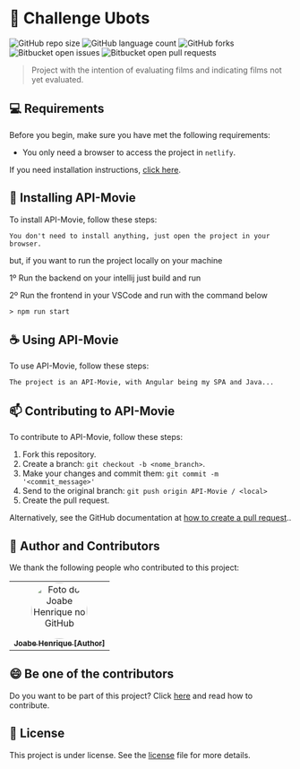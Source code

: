 # 🤖 Challenge Ubots

![GitHub repo size](https://img.shields.io/github/repo-size/joabehenrique/challenge-ubots?style=flat)
![GitHub language count](https://img.shields.io/github/languages/count/joabehenrique/challenge-ubots?style=flat)
![GitHub forks](https://img.shields.io/github/forks/joabehenrique/challenge-ubots?style=flat)
![Bitbucket open issues](https://img.shields.io/bitbucket/issues/joabehenrique/challenge-ubots?style=flat)
![Bitbucket open pull requests](https://img.shields.io/bitbucket/pr-raw/joabehenrique/challenge-ubots?style=flat)

> Project with the intention of evaluating films and indicating films not yet evaluated.

## 💻 Requirements

Before you begin, make sure you have met the following requirements:

- You only need a browser to access the project in `netlify`.

If you need installation instructions, [click here](https://www.google.com/intl/pt-BR/chrome/).

## 🚀 Installing API-Movie

To install API-Movie, follow these steps:

```
You don't need to install anything, just open the project in your browser.
```
but, if you want to run the project locally on your machine

1º Run the backend on your intellij just build and run

2º Run the frontend in your VSCode and run with the command below
```
> npm run start
```

## ☕ Using API-Movie

To use API-Movie, follow these steps:

```
The project is an API-Movie, with Angular being my SPA and Java...
```

## 📫 Contributing to API-Movie

To contribute to API-Movie, follow these steps:

1. Fork this repository.
2. Create a branch: `git checkout -b <nome_branch>`.
3. Make your changes and commit them: `git commit -m '<commit_message>'`
4. Send to the original branch: `git push origin API-Movie / <local>`
5. Create the pull request.

Alternatively, see the GitHub documentation at [how to create a pull request](https://help.github.com/en/github/collaborating-with-issues-and-pull-requests/creating-a-pull-request)..

## 🤝 Author and Contributors

We thank the following people who contributed to this project:

<table>
  <tr>
    <td align="center">
      <a href="https://github.com/joabehenrique">
        <img src="https://avatars3.githubusercontent.com/u/64988299" width="100px" style="border-radius: 90px" alt="Foto do Joabe Henrique no GitHub"/><br>
        <sub>
          <b>Joabe Henrique [Author]</b>
        </sub>
      </a>
    </td>
  </tr>
</table>

## 😄 Be one of the contributors<br>

Do you want to be part of this project? Click [here](https://github.com/joabehenrique/challenge-ubotsr/blob/master/CONTRIBUTING.md) and read how to contribute.

## 📝 License

This project is under license. See the [license](https://github.com/joabehenrique/challenge-ubots/blob/master/LICENSE.md) file for more details.
